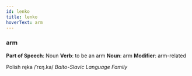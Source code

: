 ```yaml
---
id: lenko
title: lenko
hoverText: arm
---
```


### arm

**Part of Speech**: Noun
**Verb**: to be an arm
**Noun**: arm
**Modifier**: arm-related

Polish ręka /ˈrɛŋ.ka/
*Balto-Slavic Language Family*